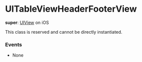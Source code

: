 # UITableViewHeaderFooterView

**super**: [UIView](UIView.md) on iOS

This class is reserved and cannot be directly instantiated.

### Events

* None</ul>

</ul>

